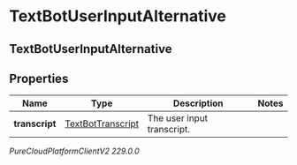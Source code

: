 # TextBotUserInputAlternative

## TextBotUserInputAlternative

## Properties

|Name | Type | Description | Notes|
|------------ | ------------- | ------------- | -------------|
| **transcript** | [TextBotTranscript](TextBotTranscript) | The user input transcript. | |



_PureCloudPlatformClientV2 229.0.0_
